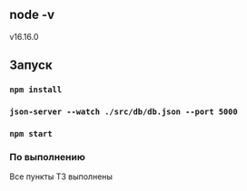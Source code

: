 
## node -v
v16.16.0

## Запуск
### `npm install`
### `json-server --watch ./src/db/db.json --port 5000`
### `npm start`

### По выполнению
Все пункты ТЗ выполнены


